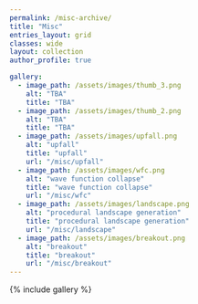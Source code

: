 ```yaml
---
permalink: /misc-archive/
title: "Misc"
entries_layout: grid
classes: wide 
layout: collection
author_profile: true

gallery:
  - image_path: /assets/images/thumb_3.png
    alt: "TBA"
    title: "TBA"
  - image_path: /assets/images/thumb_2.png
    alt: "TBA"
    title: "TBA"
  - image_path: /assets/images/upfall.png
    alt: "upfall"
    title: "upfall"
    url: "/misc/upfall"
  - image_path: /assets/images/wfc.png
    alt: "wave function collapse"
    title: "wave function collapse"
    url: "/misc/wfc"
  - image_path: /assets/images/landscape.png
    alt: "procedural landscape generation"
    title: "procedural landscape generation"
    url: "/misc/landscape"
  - image_path: /assets/images/breakout.png
    alt: "breakout"
    title: "breakout"
    url: "/misc/breakout"
---
```


{% include gallery %}
